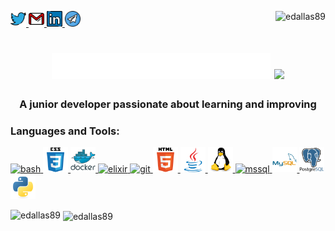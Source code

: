 <p>
<a href="https://twitter.com/inmsanz89"> 
  <img alt="Twitter" width="25px" src="assets/twitter.svg" />
</a>
<a href="mailto:inmsanz89@gmail.com">
  <img alt="Gmail" width="25px" src="assets/gmail.svg" />
</a>
<a href="https://linkedin.com">
  <img alt="LinkedIn" width="25px" src="assets/linkedin.svg" />
</a>
<a href="https://telegram.me/edallas">
  <img alt="Telegram" width="25px" src="assets/telegram.svg" />
</a>
<img align="right" src="https://komarev.com/ghpvc/?username=edallas89&label=Profile%20views&color=0e75b6&style=flat" alt="edallas89" /> 
</p>

<h1 align="center">
  <img src="assets/title.svg" width="350" >
  <img src="https://media.giphy.com/media/TG0Hc5rqnP28M/giphy.gif" width="50">
</h1>

<h3 align="center">A junior developer passionate about learning and improving</h3>

<h3 align="left">Languages and Tools:</h3>
<p align="left"> <a href="https://www.gnu.org/software/bash/" target="_blank"> <img src="https://www.vectorlogo.zone/logos/gnu_bash/gnu_bash-icon.svg" alt="bash" width="40" height="40"/> </a> <a href="https://www.w3schools.com/css/" target="_blank"> <img src="https://raw.githubusercontent.com/devicons/devicon/master/icons/css3/css3-original-wordmark.svg" alt="css3" width="40" height="40"/> </a> <a href="https://www.docker.com/" target="_blank"> <img src="https://raw.githubusercontent.com/devicons/devicon/master/icons/docker/docker-original-wordmark.svg" alt="docker" width="40" height="40"/> </a> <a href="https://elixir-lang.org" target="_blank"> <img src="https://www.vectorlogo.zone/logos/elixir-lang/elixir-lang-icon.svg" alt="elixir" width="40" height="40"/> </a> <a href="https://git-scm.com/" target="_blank"> <img src="https://www.vectorlogo.zone/logos/git-scm/git-scm-icon.svg" alt="git" width="40" height="40"/> </a> <a href="https://www.w3.org/html/" target="_blank"> <img src="https://raw.githubusercontent.com/devicons/devicon/master/icons/html5/html5-original-wordmark.svg" alt="html5" width="40" height="40"/> </a> <a href="https://www.java.com" target="_blank"> <img src="https://raw.githubusercontent.com/devicons/devicon/master/icons/java/java-original.svg" alt="java" width="40" height="40"/> </a> <a href="https://www.linux.org/" target="_blank"> <img src="https://raw.githubusercontent.com/devicons/devicon/master/icons/linux/linux-original.svg" alt="linux" width="40" height="40"/> </a> <a href="https://www.microsoft.com/en-us/sql-server" target="_blank"> <img src="https://www.svgrepo.com/show/303229/microsoft-sql-server-logo.svg" alt="mssql" width="40" height="40"/> </a> <a href="https://www.mysql.com/" target="_blank"> <img src="https://raw.githubusercontent.com/devicons/devicon/master/icons/mysql/mysql-original-wordmark.svg" alt="mysql" width="40" height="40"/> </a> <a href="https://www.postgresql.org" target="_blank"> <img src="https://raw.githubusercontent.com/devicons/devicon/master/icons/postgresql/postgresql-original-wordmark.svg" alt="postgresql" width="40" height="40"/> </a> <a href="https://www.python.org" target="_blank"> <img src="https://raw.githubusercontent.com/devicons/devicon/master/icons/python/python-original.svg" alt="python" width="40" height="40"/> </a> </p>

<p><img align="left" src="https://github-readme-stats.vercel.app/api/top-langs?username=edallas89&show_icons=true&locale=en&layout=compact" alt="edallas89" /></p>

<p>&nbsp;<img align="center" src="https://github-readme-stats.vercel.app/api?username=edallas89&show_icons=true&locale=en" alt="edallas89" /></p>